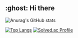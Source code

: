 <h2>:ghost: Hi there </h2>

![Anurag's GitHub stats](https://github-readme-stats.vercel.app/api?username=TTstream&show_icons=true&theme=radical)

[![Top Langs](https://github-readme-stats.vercel.app/api/top-langs/?username=TTstream&layout=compact&theme=material-palenight&langs_count=8)](https://github.com/anuraghazra/github-readme-stats)
[![Solved.ac Profile](http://mazassumnida.wtf/api/v2/generate_badge?boj=hy0433)](https://solved.ac/hy0433/)
<!--
**TTstream/TTstream** is a ✨ _special_ ✨ repository because its `README.md` (this file) appears on your GitHub profile.

Here are some ideas to get you started:

- 🔭 I’m currently working on ...
- 🌱 I’m currently learning ...
- 👯 I’m looking to collaborate on ...
- 🤔 I’m looking for help with ...
- 💬 Ask me about ...
- 📫 How to reach me: ...
- 😄 Pronouns: ...
- ⚡ Fun fact: ...
-->
